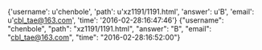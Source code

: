 {'username': u'chenbole', 'path': u'xz1191/1191.html', 'answer': u'B', 'email': u'cbl_tae@163.com', 'time': '2016-02-28:16:47:46'}
{"username": "chenbole", "path": "xz1191/1191.html", "answer": "B", "email": "cbl_tae@163.com", "time": "2016-02-28:16:52:00"}